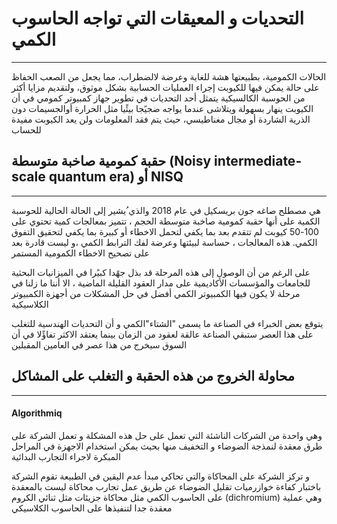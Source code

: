 # التحديات و المعيقات التي تواجه الحاسوب الكمي
---


الحالات الكمومية، بطبيعتها هشة للغاية وعرضة لالضطراب، مما يجعل من الصعب الحفاظ على حالة يمكن فيها للكيوبت إجراء
العمليات الحسابية بشكل موثوق، ولتقديم مزايا أكثر من الحوسبة الكالسيكية 
يتمثل أحد التحديات في تطوير جهاز كمبيوتر كمومي في أن الكيوبت ينهار بسهولة ويتلاشى عندما يواجه ضجيًجا بيئًيا مثل الحرارة أوالجسيمات دون الذرية الشاردة أو مجال مغناطيسي، حيث يتم فقد المعلومات ولن يعد الكيوبت مفيدة للحساب


## حقبة كمومية صاخبة متوسطة (Noisy intermediate-scale quantum era) أو NISQ 
---



هي مصطلح صاغه جون بريسكيل في عام 2018 والذي
ُيشير إلى الحالة الحالية للحوسبة الكمية على أنها حقبة كمومية صاخبة متوسطة الحجم ، تتميز بمعالجات كمية تحتوي على 100-50
كيوبت لم تتقدم بعد بما يكفي لتحمل الاخطاء أو كبيرة بما يكفي لتحقيق التفوق الكمي. هذه المعالجات ، حساسة لبيئتها وعرضة لفك
الترابط الكمي ،و ليست قادرة بعد على تصحيح الاخطاء الكمومية المستمر

على الرغم من أن الوصول إلى هذه المرحلة قد بذل جهًدا كبيًرا في
الميزانيات البحثية للجامعات والمؤسسات الأكاديمية على مدار العقود القليلة الماضية ، الا أننا ما زلنا في مرحلة لا يكون فيها
الكمبيوتر الكمي أفضل في حل المشكلات من أجهزة الكمبيوتر الكلاسيكية

يتوقع بعض الخبراء في الصناعة ما يسمى "الشتاء"الكمي و
 أن التحديات الهندسية للتغلب على هذا العصر ستبقي الصناعة عالقة لعقود من الزمان بينما يعتقد الاكثر تفاؤًلا في
أن السوق سيخرج من هذا عصر في العامين
المقبلين


## محاولة الخروج من هذه الحقبة و التغلب على المشاكل
---

#### Algorithmiq

وهي واحدة من الشركات الناشئة التي تعمل على حل هذه المشكلة
و تعمل الشركة على طرق معقدة لنمذجة الضوضاء و التخفيف منها بحيث يمكن استخدام الاجهزة في المراحل المبكرة لاجراء التجارب
البدائية

و تركز الشركة على المحاكاة
والتي تحاكي مبدأ عدم اليقين في الطبيعة
تقوم الشركة باختبار كفاءة خوازرميات تقليل الضوضاء عن طريق عمل تجارب محاكاة ليست بالمعقدة على الحاسوب الكمي مثل محاكاة جزيئات 
 مثل ثنائي الكروم (dichromium) 
 وهي عملية معقدة جدا لتنفيذها على الحاسوب الكلاسيكي
